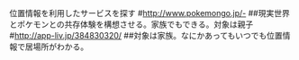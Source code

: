 位置情報を利用したサービスを探す
#http://www.pokemongo.jp/-
##現実世界とポケモンとの共存体験を構想させる。家族でもできる。対象は親子
#http://app-liv.jp/384830320/
##対象は家族。なにかあってもいつでも位置情報で居場所がわかる。

